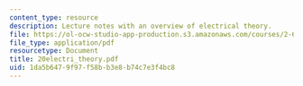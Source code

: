 ```yaml
---
content_type: resource
description: Lecture notes with an overview of electrical theory.
file: https://ol-ocw-studio-app-production.s3.amazonaws.com/courses/2-611-marine-power-and-propulsion-fall-2006/1da5b6479f97f58bb3e8b74c7e3f4bc8_20electri_theory.pdf
file_type: application/pdf
resourcetype: Document
title: 20electri_theory.pdf
uid: 1da5b647-9f97-f58b-b3e8-b74c7e3f4bc8
---
```

